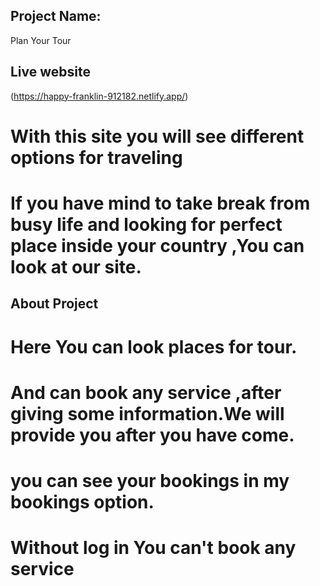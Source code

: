 ## Project Name:
Plan Your Tour
## Live website 
(https://happy-franklin-912182.netlify.app/)
# With this site you will see different options for traveling
# If you have mind to take break from busy life and looking for perfect place inside your country ,You can look at our site.
## About Project
# Here You can look places for tour.
# And can book any service ,after giving some information.We will provide you after you have come.
# you can see your bookings in my bookings option.
# Without log in You can't book any service
 